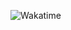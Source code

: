 ![Wakatime](https://github-readme-stats.vercel.app/api/wakatime?username=RedHide&api_domain=wakapi.guillaume-dev.ovh&bg_color=1A202C&title_color=2F855A&icon_color=2F855A&text_color=ffffff&custom_title=Wakapi%20Past%2030%20Days%20Stats&layout=compact)

<!--
**Red-Hide/Red-Hide** is a ✨ _special_ ✨ repository because its `README.md` (this file) appears on your GitHub profile.

Here are some ideas to get you started:

- 🔭 I’m currently working on ...
- 🌱 I’m currently learning ...
- 👯 I’m looking to collaborate on ...
- 🤔 I’m looking for help with ...
- 💬 Ask me about ...
- 📫 How to reach me: ...
- 😄 Pronouns: ...
- ⚡ Fun fact: ...
-->
